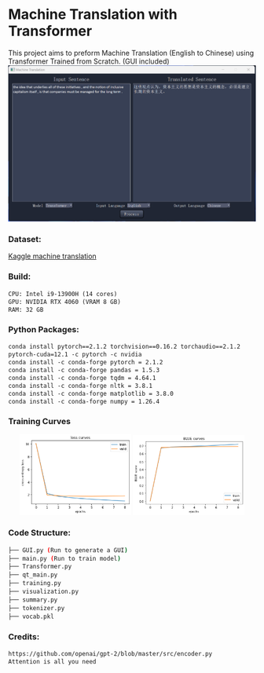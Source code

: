 # Machine Translation with Transformer

This project aims to preform Machine Translation (English to Chinese) using Transformer Trained from Scratch. (GUI included)
![Translation](external/GUI.png)

### Dataset: 
[Kaggle machine translation](https://www.kaggle.com/code/concyclics/machine-translation-between-chinese-and-english/)
	

### Build: 

	CPU: Intel i9-13900H (14 cores)
	GPU: NVIDIA RTX 4060 (VRAM 8 GB)
	RAM: 32 GB


### Python Packages:

	conda install pytorch==2.1.2 torchvision==0.16.2 torchaudio==2.1.2 pytorch-cuda=12.1 -c pytorch -c nvidia
	conda install -c conda-forge pytorch = 2.1.2
	conda install -c conda-forge pandas = 1.5.3
	conda install -c conda-forge tqdm = 4.64.1
	conda install -c conda-forge nltk = 3.8.1
	conda install -c conda-forge matplotlib = 3.8.0
	conda install -c conda-forge numpy = 1.26.4
		
		
		
### Training Curves

<p align="center">
  <img src="external/loss.png" alt="Loss Curve" width="45%">
  <img src="external/BLUE.png" alt="BLEU Curve" width="45%">
</p>
		




### Code Structure:
```bash
├── GUI.py (Run to generate a GUI)
├── main.py (Run to train model)
├── Transformer.py
├── qt_main.py
├── training.py
├── visualization.py
├── summary.py
├── tokenizer.py
├── vocab.pkl

```


### Credits:
	https://github.com/openai/gpt-2/blob/master/src/encoder.py
	Attention is all you need
	